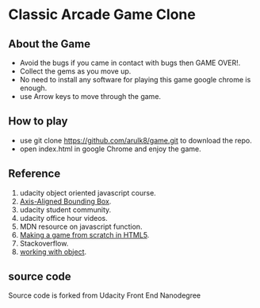 # Classic Arcade Game Clone

## About the Game

*  Avoid the bugs if you came in contact with bugs then GAME OVER!.
* Collect the gems as you move up.
* No need to install any software for playing this game google chrome is enough.
* use Arrow keys to move through the game. 

## How to play

* use git clone https://github.com/arulk8/game.git to download the repo.
*  open index.html in google Chrome and enjoy the game. 

## Reference

1. udacity object oriented javascript course.
2.  [Axis-Aligned Bounding Box](https://developer.mozilla.org/en-US/docs/Games/Techniques/2D_collision_detection).
3.  udacity student community.
4.  udacity office hour videos.
5. MDN resource on javascript function.
6. [Making a game from scratch in HTML5](http://www.simonewebdesign.it/making-a-game-from-scratch-in-html5/).
7. Stackoverflow.
8. [working with object](https://developer.mozilla.org/en-US/docs/Web/JavaScript/Guide/Working_with_Objects).

## source code 

Source code is forked from Udacity Front End Nanodegree